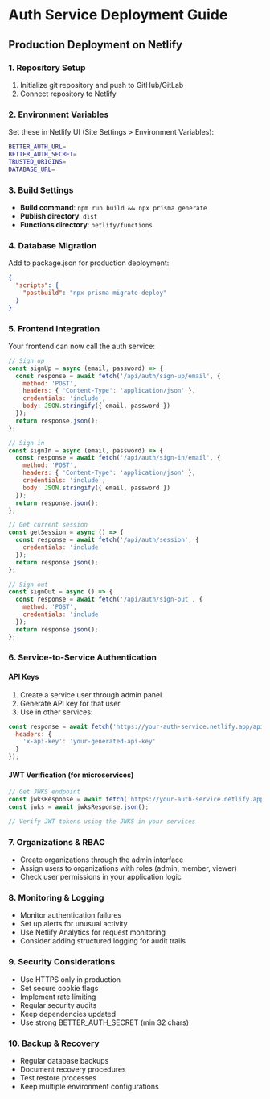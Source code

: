 # Auth Service Deployment Guide

## Production Deployment on Netlify

### 1. Repository Setup
1. Initialize git repository and push to GitHub/GitLab
2. Connect repository to Netlify

### 2. Environment Variables
Set these in Netlify UI (Site Settings > Environment Variables):

```bash
BETTER_AUTH_URL=
BETTER_AUTH_SECRET=
TRUSTED_ORIGINS=
DATABASE_URL=
```

### 3. Build Settings
- **Build command**: `npm run build && npx prisma generate`
- **Publish directory**: `dist` 
- **Functions directory**: `netlify/functions`

### 4. Database Migration
Add to package.json for production deployment:
```json
{
  "scripts": {
    "postbuild": "npx prisma migrate deploy"
  }
}
```

### 5. Frontend Integration
Your frontend can now call the auth service:

```javascript
// Sign up
const signUp = async (email, password) => {
  const response = await fetch('/api/auth/sign-up/email', {
    method: 'POST',
    headers: { 'Content-Type': 'application/json' },
    credentials: 'include',
    body: JSON.stringify({ email, password })
  });
  return response.json();
};

// Sign in  
const signIn = async (email, password) => {
  const response = await fetch('/api/auth/sign-in/email', {
    method: 'POST',
    headers: { 'Content-Type': 'application/json' },
    credentials: 'include',
    body: JSON.stringify({ email, password })
  });
  return response.json();
};

// Get current session
const getSession = async () => {
  const response = await fetch('/api/auth/session', {
    credentials: 'include'
  });
  return response.json();
};

// Sign out
const signOut = async () => {
  const response = await fetch('/api/auth/sign-out', {
    method: 'POST',
    credentials: 'include'
  });
  return response.json();
};
```

### 6. Service-to-Service Authentication

#### API Keys
1. Create a service user through admin panel
2. Generate API key for that user
3. Use in other services:

```javascript
const response = await fetch('https://your-auth-service.netlify.app/api/protected', {
  headers: {
    'x-api-key': 'your-generated-api-key'
  }
});
```

#### JWT Verification (for microservices)
```javascript
// Get JWKS endpoint
const jwksResponse = await fetch('https://your-auth-service.netlify.app/api/auth/jwks');
const jwks = await jwksResponse.json();

// Verify JWT tokens using the JWKS in your services
```

### 7. Organizations & RBAC
- Create organizations through the admin interface
- Assign users to organizations with roles (admin, member, viewer)
- Check user permissions in your application logic

### 8. Monitoring & Logging
- Monitor authentication failures
- Set up alerts for unusual activity
- Use Netlify Analytics for request monitoring
- Consider adding structured logging for audit trails

### 9. Security Considerations
- Use HTTPS only in production
- Set secure cookie flags
- Implement rate limiting
- Regular security audits
- Keep dependencies updated
- Use strong BETTER_AUTH_SECRET (min 32 chars)

### 10. Backup & Recovery
- Regular database backups
- Document recovery procedures
- Test restore processes
- Keep multiple environment configurations